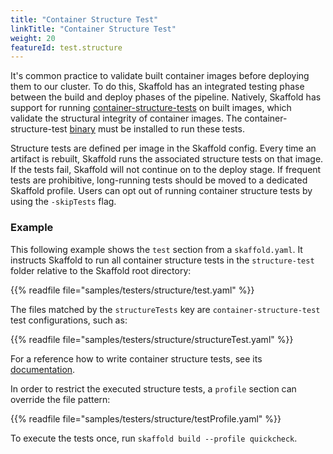 ```yaml
---
title: "Container Structure Test"
linkTitle: "Container Structure Test"
weight: 20
featureId: test.structure
---
```


It's common practice to validate built container images before deploying them to our cluster.
To do this, Skaffold has an integrated testing phase between the build and deploy phases of the pipeline.
Natively, Skaffold has support for running [container-structure-tests](https://github.com/GoogleContainerTools/container-structure-test)
on built images, which validate the structural integrity of container images.
The container-structure-test [binary](https://github.com/GoogleContainerTools/container-structure-test/releases)
must be installed to run these tests.

Structure tests are defined per image in the Skaffold config.
Every time an artifact is rebuilt, Skaffold runs the associated structure tests on that image.
If the tests fail, Skaffold will not continue on to the deploy stage.
If frequent tests are prohibitive, long-running tests should be moved to a dedicated Skaffold profile.
Users can opt out of running container structure tests by using the `-skipTests` flag.

### Example
This following example shows the `test` section from a `skaffold.yaml`.
It instructs Skaffold to run all container structure tests in the `structure-test` folder relative to the Skaffold root directory:

{{% readfile file="samples/testers/structure/test.yaml" %}}

The files matched by the `structureTests` key are `container-structure-test` test configurations, such as:

{{% readfile file="samples/testers/structure/structureTest.yaml" %}}

For a reference how to write container structure tests, see its [documentation](https://github.com/GoogleContainerTools/container-structure-test#command-tests).

In order to restrict the executed structure tests, a `profile` section can override the file pattern:

{{% readfile file="samples/testers/structure/testProfile.yaml" %}}

To execute the tests once, run `skaffold build --profile quickcheck`.
